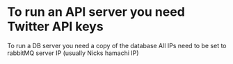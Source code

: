 # To run an API server you need Twitter API keys
  To run a DB server you need a copy of the database
  All IPs need to be set to rabbitMQ server IP (usually Nicks hamachi IP)
